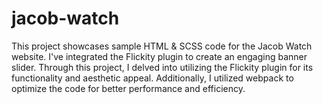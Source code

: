 # jacob-watch
This project showcases sample HTML & SCSS code for the Jacob Watch website. I've integrated the Flickity plugin to create an engaging banner slider. Through this project, I delved into utilizing the Flickity plugin for its functionality and aesthetic appeal. Additionally, I utilized webpack to optimize the code for better performance and efficiency.



 

